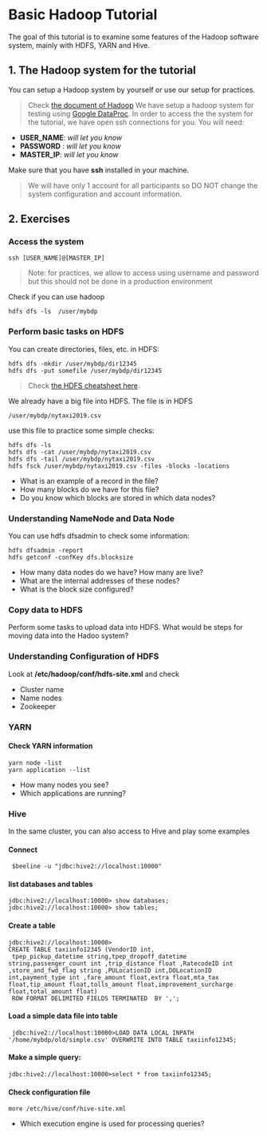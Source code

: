 # Basic Hadoop Tutorial

The goal of this tutorial is to examine some features of the Hadoop software system, mainly with HDFS, YARN and Hive.

## 1. The Hadoop system for the tutorial
You can setup a Hadoop system by yourself or use our setup for practices.
> Check [the document of Hadoop](https://hadoop.apache.org/docs/stable/hadoop-project-dist/hadoop-common/SingleCluster.html)
We have  setup a hadoop system for testing using [Google DataProc](https://cloud.google.com/dataproc/).
In order to access the the system for the tutorial, we have open ssh connections for you. You will need:

* **USER_NAME**: *will let you know*
* **PASSWORD** : *will let you know*
* **MASTER_IP**: *will let you know*

Make sure that you have **ssh** installed in your machine.
>We will have only 1 account for all participants so DO NOT change the system configuration and account information.

## 2. Exercises
### Access the system
```
ssh [USER_NAME]@[MASTER_IP]
```
>Note: for practices, we allow to access using username and password but this should not be done in a production environment

Check if you can use hadoop
```
hdfs dfs -ls  /user/mybdp
```
### Perform basic tasks on HDFS
You can create directories, files, etc. in HDFS:
```
hdfs dfs -mkdir /user/mybdp/dir12345
hdfs dfs -put somefile /user/mybdp/dir12345
```
>Check [the HDFS cheatsheet here](http://images.linoxide.com/hadoop-hdfs-commands-cheatsheet.pdf).

We already have a big file into HDFS. The file is in HDFS
```
/user/mybdp/nytaxi2019.csv
```
use this file to practice some simple checks:
```
hdfs dfs -ls
hdfs dfs -cat /user/mybdp/nytaxi2019.csv
hdfs dfs -tail /user/mybdp/nytaxi2019.csv
hdfs fsck /user/mybdp/nytaxi2019.csv -files -blocks -locations
```
* What is an example of a record in the file?
* How many blocks do we have for this file?
* Do you know which blocks are stored in which data nodes?
### Understanding NameNode and Data Node

You can use hdfs dfsadmin to check some information:

```
hdfs dfsadmin -report
hdfs getconf -confKey dfs.blocksize
```
* How many data nodes do we have? How many are live?
* What are the internal addresses of these nodes?
* What is the block size configured?

### Copy data to HDFS
Perform some tasks to upload data into HDFS. What would be steps for moving data into the Hadoo system?
### Understanding Configuration of HDFS

Look at **/etc/hadoop/conf/hdfs-site.xml** and check
* Cluster name
* Name nodes
* Zookeeper

### YARN
#### Check YARN information
```
yarn node -list
yarn application --list
```
* How many nodes you see?
* Which applications are running?


### Hive

In the same cluster, you can also access to Hive and play some examples

#### Connect
```
 $beeline -u "jdbc:hive2://localhost:10000"
```
#### list databases and tables
```
jdbc:hive2://localhost:10000> show databases;
jdbc:hive2://localhost:10000> show tables;
```

#### Create a table
```
jdbc:hive2://localhost:10000>
CREATE TABLE taxiinfo12345 (VendorID int,
 tpep_pickup_datetime string,tpep_dropoff_datetime string,passenger_count int ,trip_distance float ,RatecodeID int ,store_and_fwd_flag string ,PULocationID int,DOLocationID int,payment_type int ,fare_amount float,extra float,mta_tax float,tip_amount float,tolls_amount float,improvement_surcharge float,total_amount float)
 ROW FORMAT DELIMITED FIELDS TERMINATED  BY ',';
```
#### Load a simple data file into table
```
 jdbc:hive2://localhost:10000>LOAD DATA LOCAL INPATH '/home/mybdp/old/simple.csv' OVERWRITE INTO TABLE taxiinfo12345;
```
 #### Make a simple query:
 ```
 jdbc:hive2://localhost:10000>select * from taxiinfo12345;
```

#### Check configuration file
```
more /etc/hive/conf/hive-site.xml
```
* Which execution engine is used for processing queries?
